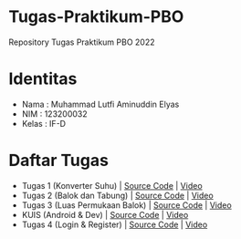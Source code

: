# Tugas-Praktikum-PBO
Repository Tugas Praktikum PBO 2022

# Identitas
- Nama : Muhammad Lutfi Aminuddin Elyas
- NIM : 123200032
- Kelas : IF-D

# Daftar Tugas
- Tugas 1 (Konverter Suhu) | [Source Code](https://github.com/lutfielyas/Tugas-Praktikum-PBO/tree/Tugas-1) | [Video](https://youtu.be/aJ_-iHVQ5xw)
- Tugas 2 (Balok dan Tabung) | [Source Code](https://github.com/lutfielyas/Tugas-Praktikum-PBO/tree/Tugas-2) | [Video](https://youtu.be/-MHeexDqk-I)
- Tugas 3 (Luas Permukaan Balok) | [Source Code](https://github.com/lutfielyas/Tugas-Praktikum-PBO/tree/Tugas-3) | [Video](https://youtu.be/5-rjgnwUoKs)
- KUIS (Android & Dev) | [Source Code](https://github.com/lutfielyas/Tugas-Praktikum-PBO/tree/KUIS) | [Video](https://youtu.be/_Q5vs-AZHtE)
- Tugas 4 (Login & Register) | [Source Code](https://github.com/lutfielyas/Tugas-Praktikum-PBO/tree/Tugas-4) | [Video](https://youtu.be/5-rjgnwUoKs)
